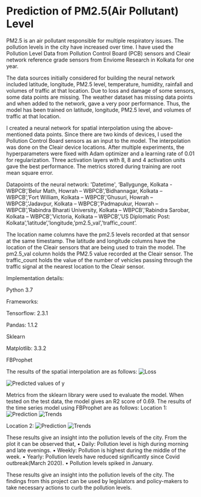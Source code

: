 # Prediction of PM2.5(Air Pollutant) Level
PM2.5 is an air pollutant responsible for multiple respiratory issues. The pollution levels in the city have increased over time. I have used the Pollution Level Data from Pollution Control Board (PCB) sensors and Cleair network reference grade sensors from Enviome Research in Kolkata for one year.

The data sources initially considered for building the neural network included latitude, longitude, PM2.5 level, temperature, humidity, rainfall and volumes of traffic at that location. Due to loss and damage of some sensors, some data points are missing. The weather dataset has missing data points and when added to the network, gave a very poor performance. Thus, the model has been trained on latitude, longitude, PM2.5 level, and volumes of traffic at that location.

I created a neural network for spatial interpolation using the above-mentioned data points. Since there are two kinds of devices, I used the Pollution Control Board sensors as an input to the model. The interpolation was done on the Cleair device locations. After multiple experiments, the hyperparameters were fixed with Adam optimizer and a learning rate of 0.01 for regularization. Three activation layers with 8, 8 and 4 activation units gave the best performance. The metrics stored during training are root mean square error.

Datapoints of the neural network: 'Datetime', ‘Ballygunge, Kolkata - WBPCB‘,’Belur Math, Howrah – WBPCB’,’Bidhannagar, Kolkata – WBPCB’,’Fort William, Kolkata – WBPCB’,’Ghusuri, Howrah – WBPCB’,’Jadavpur, Kolkata – WBPCB’,’Padmapukur, Howrah – WBPCB’,’Rabindra Bharati University, Kolkata – WBPCB’,’Rabindra Sarobar, Kolkata – WBPCB’,’Victoria, Kolkata – WBPCB’,’US Diplomatic Post: Kolkata’,’latitude’,’longitude,’pm2.5_val’,’traffic_count’.

The location name columns have the pm2.5 levels recorded at that sensor at the same timestamp. The latitude and longitude columns have the location of the Cleair sensors that are being used to train the model. The pm2.5_val column holds the PM2.5 value recorded at the Cleair sensor. The traffic_count holds the value of the number of vehicles passing through the traffic signal at the nearest location to the Cleair sensor.
 
Implementation details:

Python 3.7

Frameworks:

Tensorflow: 2.3.1

Pandas: 1.1.2

Sklearn

Matplotlib: 3.3.2

FBProphet

The results of the spatial interpolation are as follows:
 ![Loss](results/spatial_interpolation_loss.png)
 
 ![Predicted values of y](results/spatial_interpolation_pred.png)
 
Metrics from the sklearn library were used to evaluate the model. When tested on the test data, the model gives an R2 score of 0.69.
The results of the time series model using FBProphet are as follows:
Location 1:
![Prediction](results/location1_1.png)
![Trends](results/location1_2.png)
 
Location 2:
![Prediction](results/location2_1.png)
![Trends](results/location2_2.png)

These results give an insight into the pollution levels of the city. From the plot it can be observed that, 
•	Daily: Pollution level is high during morning and late evenings.
•	Weekly: Pollution is highest during the middle of the week.
•	Yearly: Pollution levels have reduced significantly since Covid outbreak(March 2020).
•	Pollution levels spiked in January.

These results give an insight into the pollution levels of the city. The findings from this project can be used by legislators and policy-makers to take necessary actions to curb the pollution levels.

